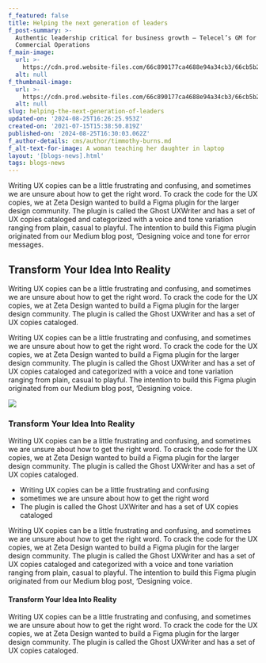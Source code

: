 ```yaml
---
f_featured: false
title: Helping the next generation of leaders
f_post-summary: >-
  Authentic leadership critical for business growth – Telecel’s GM for
  Commercial Operations
f_main-image:
  url: >-
    https://cdn.prod.website-files.com/66c890177ca4688e94a34cb3/66cb5b2b1f6730bac6bcdaf2_medical.png
  alt: null
f_thumbnail-image:
  url: >-
    https://cdn.prod.website-files.com/66c890177ca4688e94a34cb3/66cb5b2b1f6730bac6bcdaf2_medical.png
  alt: null
slug: helping-the-next-generation-of-leaders
updated-on: '2024-08-25T16:26:25.953Z'
created-on: '2021-07-15T15:38:50.819Z'
published-on: '2024-08-25T16:30:03.062Z'
f_author-details: cms/author/timmothy-burns.md
f_alt-text-for-image: A woman teaching her daughter in laptop
layout: '[blogs-news].html'
tags: blogs-news
---
```


Writing UX copies can be a little frustrating and confusing, and sometimes we are unsure about how to get the right word. To crack the code for the UX copies, we at Zeta Design wanted to build a Figma plugin for the larger design community. The plugin is called the Ghost UXWriter and has a set of UX copies cataloged and categorized with a voice and tone variation ranging from plain, casual to playful. The intention to build this Figma plugin originated from our Medium blog post, ‘Designing voice and tone for error messages.

Transform Your Idea Into Reality
--------------------------------

Writing UX copies can be a little frustrating and confusing, and sometimes we are unsure about how to get the right word. To crack the code for the UX copies, we at Zeta Design wanted to build a Figma plugin for the larger design community. The plugin is called the Ghost UXWriter and has a set of UX copies cataloged.

Writing UX copies can be a little frustrating and confusing, and sometimes we are unsure about how to get the right word. To crack the code for the UX copies, we at Zeta Design wanted to build a Figma plugin for the larger design community. The plugin is called the Ghost UXWriter and has a set of UX copies cataloged and categorized with a voice and tone variation ranging from plain, casual to playful. The intention to build this Figma plugin originated from our Medium blog post, ‘Designing voice.

![](https://uploads-ssl.webflow.com/66c890177ca4688e94a34cb3/66cb5b31796c0ab0a82a0320_66c890177ca4688e94a34cbd_blog-thumbnail-3.jpeg)

### Transform Your Idea Into Reality

Writing UX copies can be a little frustrating and confusing, and sometimes we are unsure about how to get the right word. To crack the code for the UX copies, we at Zeta Design wanted to build a Figma plugin for the larger design community. The plugin is called the Ghost UXWriter and has a set of UX copies cataloged.

*   Writing UX copies can be a little frustrating and confusing
*   sometimes we are unsure about how to get the right word
*   The plugin is called the Ghost UXWriter and has a set of UX copies cataloged

Writing UX copies can be a little frustrating and confusing, and sometimes we are unsure about how to get the right word. To crack the code for the UX copies, we at Zeta Design wanted to build a Figma plugin for the larger design community. The plugin is called the Ghost UXWriter and has a set of UX copies cataloged and categorized with a voice and tone variation ranging from plain, casual to playful. The intention to build this Figma plugin originated from our Medium blog post, ‘Designing voice.

#### Transform Your Idea Into Reality

Writing UX copies can be a little frustrating and confusing, and sometimes we are unsure about how to get the right word. To crack the code for the UX copies, we at Zeta Design wanted to build a Figma plugin for the larger design community. The plugin is called the Ghost UXWriter and has a set of UX copies cataloged.
